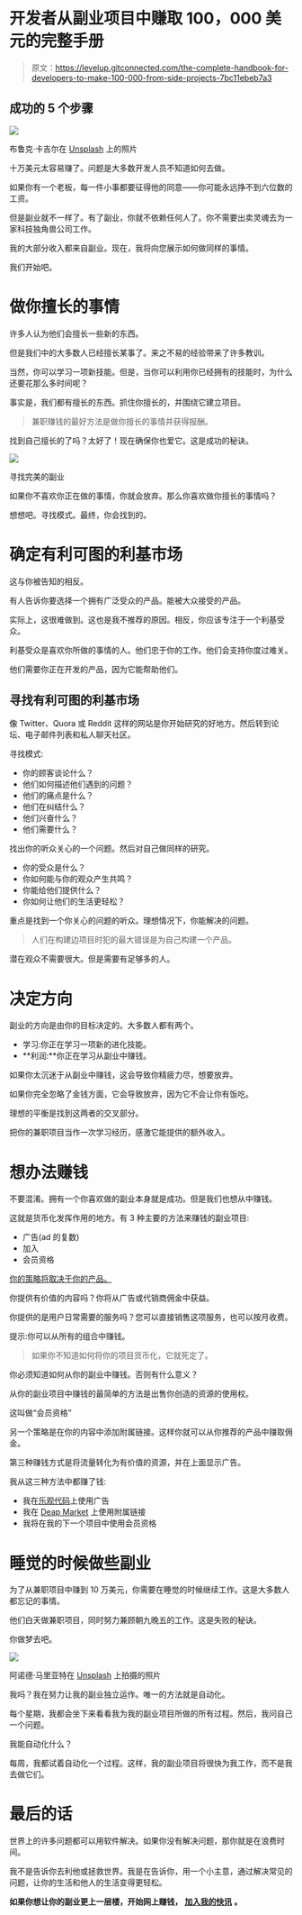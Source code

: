 # 开发者从副业项目中赚取 100，000 美元的完整手册

> 原文：<https://levelup.gitconnected.com/the-complete-handbook-for-developers-to-make-100-000-from-side-projects-7bc11ebeb7a3>

## 成功的 5 个步骤

![](img/5aeb253763af232f648ff6c8941b3a20.png)

布鲁克·卡吉尔在 [Unsplash](https://unsplash.com?utm_source=medium&utm_medium=referral) 上的照片

十万美元太容易赚了。问题是大多数开发人员不知道如何去做。

如果你有一个老板，每一件小事都要征得他的同意——你可能永远挣不到六位数的工资。

但是副业就不一样了。有了副业，你就不依赖任何人了。你不需要出卖灵魂去为一家科技独角兽公司工作。

我的大部分收入都来自副业。现在，我将向您展示如何做同样的事情。

我们开始吧。

# 做你擅长的事情

许多人认为他们会擅长一些新的东西。

但是我们中的大多数人已经擅长某事了。来之不易的经验带来了许多教训。

当然，你可以学习一项新技能。但是，当你可以利用你已经拥有的技能时，为什么还要花那么多时间呢？

事实是，我们都有擅长的东西。抓住你擅长的，并围绕它建立项目。

> 兼职赚钱的最好方法是做你擅长的事情并获得报酬。

找到自己擅长的了吗？太好了！现在确保你也爱它。这是成功的秘诀。

![](img/e1d812f230387dfd99d0dde6b5c55a1e.png)

寻找完美的副业

如果你不喜欢你正在做的事情，你就会放弃。那么你喜欢做你擅长的事情吗？

想想吧。寻找模式。最终，你会找到的。

# 确定有利可图的利基市场

这与你被告知的相反。

有人告诉你要选择一个拥有广泛受众的产品。能被大众接受的产品。

实际上，这很难做到。这也是我不推荐的原因。相反，你应该专注于一个利基受众。

利基受众是喜欢你所做的事情的人。他们忠于你的工作。他们会支持你度过难关。

他们需要你正在开发的产品，因为它能帮助他们。

## 寻找有利可图的利基市场

像 Twitter、Quora 或 Reddit 这样的网站是你开始研究的好地方。然后转到论坛、电子邮件列表和私人聊天社区。

寻找模式:

*   你的顾客谈论什么？
*   他们如何描述他们遇到的问题？
*   他们的痛点是什么？
*   他们在纠结什么？
*   他们兴奋什么？
*   他们需要什么？

找出你的听众关心的一个问题。然后对自己做同样的研究。

*   你的受众是什么？
*   你如何能与你的观众产生共鸣？
*   你能给他们提供什么？
*   你如何让他们的生活更轻松？

重点是找到一个你关心的问题的听众。理想情况下，你能解决的问题。

> 人们在构建边项目时犯的最大错误是为自己构建一个产品。

潜在观众不需要很大。但是需要有足够多的人。

# 决定方向

副业的方向是由你的目标决定的。大多数人都有两个。

*   学习:你正在学习一项新的进化技能。
*   **利润:**你正在学习从副业中赚钱。

如果你太沉迷于从副业中赚钱，这会导致你精疲力尽，想要放弃。

如果你完全忽略了金钱方面，它会导致放弃，因为它不会让你有饭吃。

理想的平衡是找到这两者的交叉部分。

把你的兼职项目当作一次学习经历，感激它能提供的额外收入。

# 想办法赚钱

不要混淆。拥有一个你喜欢做的副业本身就是成功。但是我们也想从中赚钱。

这就是货币化发挥作用的地方。有 3 种主要的方法来赚钱的副业项目:

*   广告(ad 的复数)
*   加入
*   会员资格

[你的策略将取决于你的产品。](https://www.mightynetworks.com/encyclopedia/monetization-model)

你提供有价值的内容吗？你将从广告或代销商佣金中获益。

你提供的是用户日常需要的服务吗？您可以直接销售这项服务，也可以按月收费。

提示:你可以从所有的组合中赚钱。

> 如果你不知道如何将你的项目货币化，它就死定了。

你必须知道如何从你的副业中赚钱。否则有什么意义？

从你的副业项目中赚钱的最简单的方法是出售你创造的资源的使用权。

这叫做“会员资格”

另一个策略是在你的内容中添加附属链接。这样你就可以从你推荐的产品中赚取佣金。

第三种赚钱方式是将流量转化为有价值的资源，并在上面显示广告。

我从这三种方法中都赚了钱:

*   我在[乐观代码](https://www.upbeatcode.com/)上使用广告
*   我在 [Deap Market](https://deapmarket.com/) 上使用附属链接
*   我将在我的下一个项目中使用会员资格

# 睡觉的时候做些副业

为了从兼职项目中赚到 10 万美元，你需要在睡觉的时候继续工作。这是大多数人都忘记的事情。

他们白天做兼职项目，同时努力兼顾朝九晚五的工作。这是失败的秘诀。

你做梦去吧。

![](img/ff297eb74ee9456c126f106ca87daa07.png)

阿诺德·马里亚特在 [Unsplash](https://unsplash.com?utm_source=medium&utm_medium=referral) 上拍摄的照片

我吗？我在努力让我的副业独立运作。唯一的方法就是自动化。

每个星期，我都会坐下来看看我为我的副业项目所做的所有过程。然后，我问自己一个问题。

我能自动化什么？

每周，我都试着自动化一个过程。这样，我的副业项目将很快为我工作，而不是我去做它们。

# 最后的话

世界上的许多问题都可以用软件解决。如果你没有解决问题，那你就是在浪费时间。

我不是告诉你去利他或拯救世界。我是在告诉你，用一个小主意，通过解决常见的问题，让你的生活和他人的生活变得更轻松。

**如果你想让你的副业更上一层楼，开始网上赚钱，** [**加入我的快讯**](https://founderstools.substack.com/) **。**